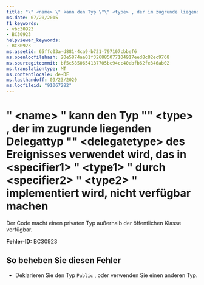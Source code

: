 ```yaml
---
title: "\" <name> \" kann den Typ \"\" <type> , der im zugrunde liegenden Delegattyp \"\" <delegatetype> des Ereignisses verwendet wird, das in <specifier1> \" <type1> \" durch <specifier2> \" <type2> \" implementiert wird, nicht verfügbar machen"
ms.date: 07/20/2015
f1_keywords:
- vbc30923
- BC30923
helpviewer_keywords:
- BC30923
ms.assetid: 65ffc03a-d881-4ca9-b721-797107cbbef6
ms.openlocfilehash: 20e5874aa01f326885077104917eed8c82ec9768
ms.sourcegitcommit: bf5c5850654187705bc94cc40ebfb62fe346ab02
ms.translationtype: MT
ms.contentlocale: de-DE
ms.lasthandoff: 09/23/2020
ms.locfileid: "91067282"
---
```

# <a name="name-cannot-expose-type-type-used-in-the-underlying-delegate-type-delegatetype-of-the-event-it-is-implementing-to-specifier1-type1-through-specifier2-type2"></a>" \<name> " kann den Typ "" \<type> , der im zugrunde liegenden Delegattyp "" \<delegatetype> des Ereignisses verwendet wird, das in \<specifier1> " \<type1> " durch \<specifier2> " \<type2> " implementiert wird, nicht verfügbar machen

Der Code macht einen privaten Typ außerhalb der öffentlichen Klasse verfügbar.  
  
 **Fehler-ID:** BC30923  
  
## <a name="to-correct-this-error"></a>So beheben Sie diesen Fehler  
  
- Deklarieren Sie den Typ `Public` , oder verwenden Sie einen anderen Typ.
